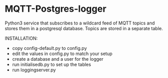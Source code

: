 # MQTT-Postgres-logger

Python3 service that subscribes to a wildcard feed of MQTT topics and stores them in a postgresql database. Topics are stored in a separate table.

INSTALLATION:
- copy config-default.py to config.py
- edit the values in config.py to match your setup
- create a database and a user for the logger
- run initialisedb.py to set up the tables
- run loggingserver.py
